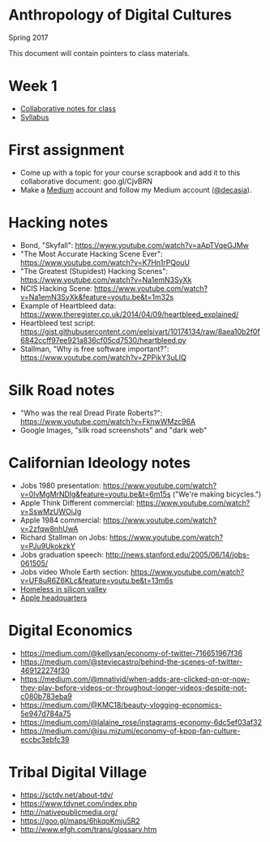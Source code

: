 # Anthropology of Digital Cultures

Spring 2017

This document will contain pointers to class materials.

# Week 1

- [Collaborative notes for class](https://goo.gl/BNXqq7)
- [Syllabus](syllabus.md)

# First assignment
- Come up with a topic for your course scrapbook and add it to this collaborative document: goo.gl/CjvBRN  
- Make a [Medium](http://medium.com) account and follow my Medium account ([@decasia](https://medium.com/@decasia)).

# Hacking notes

- Bond, "Skyfall": https://www.youtube.com/watch?v=aApTVqeGJMw
- "The Most Accurate Hacking Scene Ever": https://www.youtube.com/watch?v=K7Hn1rPQouU
- "The Greatest (Stupidest) Hacking Scenes": https://www.youtube.com/watch?v=Na1emN3SyXk
- NCIS Hacking Scene: https://www.youtube.com/watch?v=Na1emN3SyXk&feature=youtu.be&t=1m32s
- Example of Heartbleed data: https://www.theregister.co.uk/2014/04/09/heartbleed_explained/
- Heartbleed test script: https://gist.githubusercontent.com/eelsivart/10174134/raw/8aea10b2f0f6842ccff97ee921a836cf05cd7530/heartbleed.py
- Stallman, "Why is free software important?": https://www.youtube.com/watch?v=ZPPikY3uLIQ

# Silk Road notes

- "Who was the real Dread Pirate Roberts?": https://www.youtube.com/watch?v=FknwWMzc96A
- Google Images, "silk road screenshots" and "dark web"

# Californian Ideology notes

- Jobs 1980 presentation: https://www.youtube.com/watch?v=0lvMgMrNDlg&feature=youtu.be&t=6m15s
  ("We're making bicycles.")
- Apple Think Different commercial: https://www.youtube.com/watch?v=SswMzUWOiJg
- Apple 1984 commercial: https://www.youtube.com/watch?v=2zfqw8nhUwA
- Richard Stallman on Jobs: https://www.youtube.com/watch?v=PJu9UkokzkY
- Jobs graduation speech: http://news.stanford.edu/2005/06/14/jobs-061505/
- Jobs video Whole Earth section: https://www.youtube.com/watch?v=UF8uR6Z6KLc&feature=youtu.be&t=13m6s
- [Homeless in silicon valley](https://www.google.com/search?site=&tbm=isch&source=hp&biw=1360&bih=799&q=homeless+in+silicon+valley&oq=homeless+in+silicon&gs_l=img.3.0.0i24k1.266.1974.0.2303.20.13.0.5.5.0.128.928.10j2.12.0....0...1ac.1.64.img..3.17.933.0..0j0i8i30k1.3re8mRe4F1A#imgrc=Q5IA47uGuNNBJM)
- [Apple headquarters](https://www.google.com/search?site=&tbm=isch&source=hp&biw=1360&bih=799&q=homeless+in+silicon+valley&oq=homeless+in+silicon&gs_l=img.3.0.0i24k1.266.1974.0.2303.20.13.0.5.5.0.128.928.10j2.12.0....0...1ac.1.64.img..3.17.933.0..0j0i8i30k1.3re8mRe4F1A#tbm=isch&q=apple+headquarters)

# Digital Economics

- https://medium.com/@kellysan/economy-of-twitter-716651967f36
- https://medium.com/@steviecastro/behind-the-scenes-of-twitter-469122274f30
- https://medium.com/@mnativid/when-adds-are-clicked-on-or-now-they-play-before-videos-or-throughout-longer-videos-despite-not-c080b783eba9
- https://medium.com/@KMC18/beauty-vlogging-economics-5e947d784a75
- https://medium.com/@lalaine_rose/instagrams-economy-6dc5ef03af32
- https://medium.com/@isu.mizumi/economy-of-kpop-fan-culture-eccbc3ebfc39

# Tribal Digital Village

- https://sctdv.net/about-tdv/
- https://www.tdvnet.com/index.php
- http://nativepublicmedia.org/
- https://goo.gl/maps/6hkqoKmju5R2
- http://www.efgh.com/trans/glossary.htm
